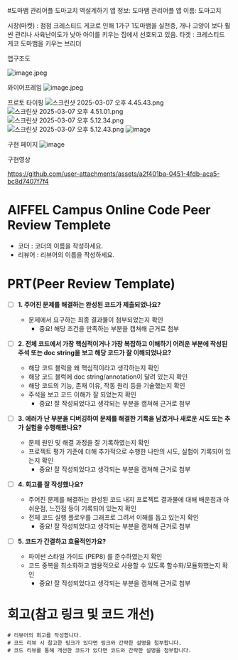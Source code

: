#도마뱀 관리어플 도마고치 역설계하기 
앱 정보: 도마뱀 관리어플 
앱 이름: 도마고치

시장(마켓) : 점점 크레스티드 게코로 인해 1가구 1도마뱀을 실천중, 개나 고양이 보다 훨씬 관리나 사육난이도가 낮아 아이를 키우는 집에서 선호되고 있음. 
타겟 : 크레스티드 게코 도마뱀을 키우는 브리더


앱구조도

![image.jpeg](attachment:599cbe95-286f-4fb4-80ff-e1db73145822:image.jpeg)

와이어프레임 
![image.jpeg](attachment:01120214-1f07-4eec-a648-f3f9ec2abcad:image.jpeg)

프로토 타이핑
![스크린샷 2025-03-07 오후 4.45.43.png](attachment:6e18845f-eca0-414a-ad32-1b5d0a8e3962:스크린샷_2025-03-07_오후_4.45.43.png)
![스크린샷 2025-03-07 오후 4.51.01.png](attachment:c1f42dba-8f92-4bef-8c61-69ea3833238c:스크린샷_2025-03-07_오후_4.51.01.png)
![스크린샷 2025-03-07 오후 5.12.34.png](attachment:b9043772-610b-4748-8fee-32ebf7cd3d30:스크린샷_2025-03-07_오후_5.12.34.png)
![스크린샷 2025-03-07 오후 5.12.43.png](attachment:dbd2f5c1-1c7f-4f19-975e-fea979397472:스크린샷_2025-03-07_오후_5.12.43.png)
![image](https://github.com/user-attachments/assets/f268fb48-3316-4c0e-997a-aa2c23582ff7)

구현 페이지 
![image](https://github.com/user-attachments/assets/10fd872c-58b1-42ac-a5e2-0b4fe8c3dffd)

구현영상



https://github.com/user-attachments/assets/a2f401ba-0451-4fdb-aca5-bc8d7407f7f4













# AIFFEL Campus Online Code Peer Review Templete
- 코더 : 코더의 이름을 작성하세요.
- 리뷰어 : 리뷰어의 이름을 작성하세요.


# PRT(Peer Review Template)
- [ ]  **1. 주어진 문제를 해결하는 완성된 코드가 제출되었나요?**
    - 문제에서 요구하는 최종 결과물이 첨부되었는지 확인
        - 중요! 해당 조건을 만족하는 부분을 캡쳐해 근거로 첨부
    
- [ ]  **2. 전체 코드에서 가장 핵심적이거나 가장 복잡하고 이해하기 어려운 부분에 작성된 
주석 또는 doc string을 보고 해당 코드가 잘 이해되었나요?**
    - 해당 코드 블럭을 왜 핵심적이라고 생각하는지 확인
    - 해당 코드 블럭에 doc string/annotation이 달려 있는지 확인
    - 해당 코드의 기능, 존재 이유, 작동 원리 등을 기술했는지 확인
    - 주석을 보고 코드 이해가 잘 되었는지 확인
        - 중요! 잘 작성되었다고 생각되는 부분을 캡쳐해 근거로 첨부
        
- [ ]  **3. 에러가 난 부분을 디버깅하여 문제를 해결한 기록을 남겼거나
새로운 시도 또는 추가 실험을 수행해봤나요?**
    - 문제 원인 및 해결 과정을 잘 기록하였는지 확인
    - 프로젝트 평가 기준에 더해 추가적으로 수행한 나만의 시도, 
    실험이 기록되어 있는지 확인
        - 중요! 잘 작성되었다고 생각되는 부분을 캡쳐해 근거로 첨부
        
- [ ]  **4. 회고를 잘 작성했나요?**
    - 주어진 문제를 해결하는 완성된 코드 내지 프로젝트 결과물에 대해
    배운점과 아쉬운점, 느낀점 등이 기록되어 있는지 확인
    - 전체 코드 실행 플로우를 그래프로 그려서 이해를 돕고 있는지 확인
        - 중요! 잘 작성되었다고 생각되는 부분을 캡쳐해 근거로 첨부
        
- [ ]  **5. 코드가 간결하고 효율적인가요?**
    - 파이썬 스타일 가이드 (PEP8) 를 준수하였는지 확인
    - 코드 중복을 최소화하고 범용적으로 사용할 수 있도록 함수화/모듈화했는지 확인
        - 중요! 잘 작성되었다고 생각되는 부분을 캡쳐해 근거로 첨부


# 회고(참고 링크 및 코드 개선)
```
# 리뷰어의 회고를 작성합니다.
# 코드 리뷰 시 참고한 링크가 있다면 링크와 간략한 설명을 첨부합니다.
# 코드 리뷰를 통해 개선한 코드가 있다면 코드와 간략한 설명을 첨부합니다.
```
